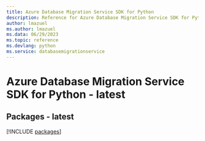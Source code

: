 ```yaml
---
title: Azure Database Migration Service SDK for Python
description: Reference for Azure Database Migration Service SDK for Python
author: lmazuel
ms.author: lmazuel
ms.data: 06/29/2023
ms.topic: reference
ms.devlang: python
ms.service: databasemigrationservice
---
```

# Azure Database Migration Service SDK for Python - latest
## Packages - latest
[!INCLUDE [packages](database-migration-service-index.md)]